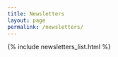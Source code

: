 ```yaml
---
title: Newsletters
layout: page
permalink: /newsletters/
---
```


{% include newsletters_list.html %}

